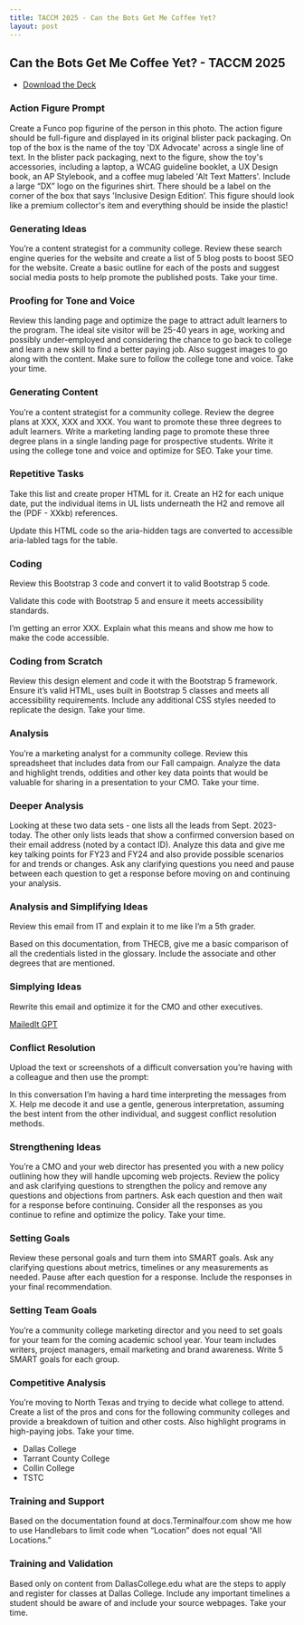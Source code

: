 ```yaml
---
title: TACCM 2025 - Can the Bots Get Me Coffee Yet?
layout: post
---
```

## Can the Bots Get Me Coffee Yet? - TACCM 2025

* [Download the Deck](https://github.com/jdblundell/jdblundell.github.io/raw/master/jdblundell-taccm-ai.pptx)


### Action Figure Prompt
Create a Funco pop figurine of the person in this photo. The action figure should be full-figure and displayed in its original blister pack packaging. On top of the box is the name of the toy 'DX Advocate' across a single line of text. In the blister pack packaging, next to the figure, show the toy's accessories, including a laptop, a WCAG guideline booklet, a UX Design book, an AP Stylebook, and a coffee mug labeled 'Alt Text Matters'. Include a large “DX” logo on the figurines shirt. There should be a label on the corner of the box that says 'Inclusive Design Edition’. 
This figure should look like a premium collector's item and everything should be inside the plastic!

### Generating Ideas
You’re a content strategist for a community college. Review these search engine queries for the website and create a list of 5 blog posts to boost SEO for the website. Create a basic outline for each of the posts and suggest social media posts to help promote the published posts. Take your time.

### Proofing for Tone and Voice
Review this landing page and optimize the page to attract adult learners to the program. The ideal site visitor will be 25-40 years in age, working and possibly under-employed and considering the chance to go back to college and learn a new skill to find a better paying job. Also suggest images to go along with the content. Make sure to follow the college tone and voice. Take your time.

### Generating Content
You’re a content strategist for a community college. Review the degree plans at XXX, XXX and XXX. You want to promote these three degrees to adult learners. Write a marketing landing page to promote these three degree plans in a single landing page for prospective students. Write it using the college tone and voice and optimize for SEO. Take your time.

### Repetitive Tasks
Take this list and create proper HTML for it. Create an H2 for each unique date, put the individual items in UL lists underneath the H2 and remove all the (PDF - XXkb) references. 

Update this HTML code so the aria-hidden tags are converted to accessible aria-labled tags for the table.

### Coding
Review this Bootstrap 3 code and convert it to valid Bootstrap 5 code.

Validate this code with Bootstrap 5 and ensure it meets accessibility standards.

I’m getting an error XXX. Explain what this means and show me how to make the code accessible.

### Coding from Scratch
Review this design element and code it with the Bootstrap 5 framework. Ensure it’s valid HTML, uses built in Bootstrap 5 classes and meets all accessibility requirements. Include any additional CSS styles needed to replicate the design. Take your time.

### Analysis
You’re a marketing analyst for a community college. Review this spreadsheet that includes data from our Fall campaign. Analyze the data and highlight trends, oddities and other key data points that would be valuable for sharing in a presentation to your CMO. Take your time.

### Deeper Analysis
Looking at these two data sets - one lists all the leads from Sept. 2023-today. The other only lists leads that show a confirmed conversion based on their email address (noted by a contact ID).
Analyze this data and give me key talking points for FY23 and FY24 and also provide possible scenarios for and trends or changes. Ask any clarifying questions you need and pause between each question to get a response before moving on and continuing your analysis. 

### Analysis and Simplifying Ideas
Review this email from IT and explain it to me like I’m a 5th grader.

Based on this documentation, from THECB, give me a basic comparison of all the credentials listed in the glossary. Include the associate and other degrees that are mentioned.

### Simplying Ideas
Rewrite this email and optimize it for the CMO and other executives.

[MailedIt GPT](https://chatgpt.com/g/g-ucwA8V6Gb-mailed-it-email-companion)

### Conflict Resolution
Upload the text or screenshots of a difficult conversation you’re having with a colleague and then use the prompt:

In this conversation I’m having a hard time interpreting the messages from X. Help me decode it and use a gentle, generous interpretation, assuming the best intent from the other individual, and suggest conflict resolution methods.

### Strengthening Ideas
You’re a CMO and your web director has presented you with a new policy outlining how they will handle upcoming web projects. Review the policy and ask clarifying questions to strengthen the policy and remove any questions and objections from partners. Ask each question and then wait for a response before continuing. Consider all the responses as you continue to refine and optimize the policy. Take your time.

### Setting Goals
Review these personal goals and turn them into SMART goals. Ask any clarifying questions about metrics, timelines or any measurements as needed. Pause after each question for a response. Include the responses in your final recommendation.

### Setting Team Goals
You’re a community college marketing director and you need to set goals for your team for the coming academic school year. Your team includes writers, project managers, email marketing and brand awareness. Write 5 SMART goals for each group.

### Competitive Analysis
You’re moving to North Texas and trying to decide what college to attend. Create a list of the pros and cons for the following community colleges and provide a breakdown of tuition and other costs. Also highlight programs in high-paying jobs. Take your time.
* Dallas College
* Tarrant County College
* Collin College
* TSTC

### Training and Support
Based on the documentation found at docs.Terminalfour.com show me how to use Handlebars to limit code when “Location” does not equal “All Locations.”

### Training and Validation
Based only on content from DallasCollege.edu what are the steps to apply and register for classes at Dallas College. Include any important timelines a student should be aware of and include your source webpages. Take your time.
